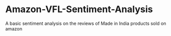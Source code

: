 # Amazon-VFL-Sentiment-Analysis
A basic sentiment analysis on the reviews of Made in India products sold on amazon
